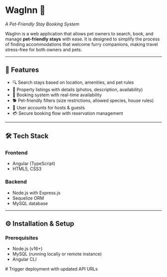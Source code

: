 # WagInn 🐾  
*A Pet-Friendly Stay Booking System*  

WagInn is a web application that allows pet owners to search, book, and manage **pet-friendly stays** with ease. It is designed to simplify the process of finding accommodations that welcome furry companions, making travel stress-free for both owners and pets.  

---

## 🚀 Features  
- 🔍 Search stays based on location, amenities, and pet rules  
- 🏡 Property listings with details (photos, description, availability)  
- 📅 Booking system with real-time availability  
- 🐕 Pet-friendly filters (size restrictions, allowed species, house rules)  
- 👤 User accounts for hosts & guests  
- 💳 Secure booking flow with reservation management  

---

## 🛠️ Tech Stack  

### Frontend  
- Angular (TypeScript)  
- HTML5, CSS3  

### Backend  
- Node.js with Express.js  
- Sequelize ORM  
- MySQL database  

---

## ⚙️ Installation & Setup  

### Prerequisites  
- Node.js (v16+)  
- MySQL (running locally or remote instance)  
- Angular CLI  

#   T r i g g e r   d e p l o y m e n t   w i t h   u p d a t e d   A P I   U R L s  
 